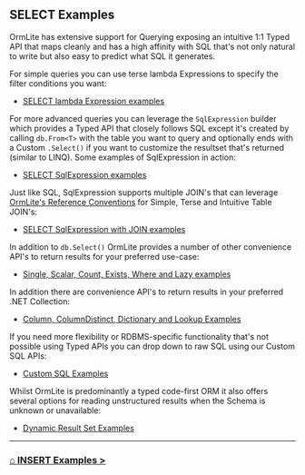 ## SELECT Examples

OrmLite has extensive support for Querying exposing an intuitive 1:1 Typed API that maps cleanly and has a high affinity 
with SQL that's not only natural to write but also easy to predict what SQL it generates. 

For simple queries you can use terse lambda Expressions to specify the filter conditions you want:

 - [SELECT lambda Expression examples](#doc=select-examples.md&gist=43a09ba142f24ab2ec878284c8b942ca)

For more advanced queries you can leverage the `SqlExpression` builder which provides a Typed API that closely follows 
SQL except it's created by calling `db.From<T>` with the table you want to query and optionally ends with a 
Custom `.Select()` if you want to customize the resultset that's returned (similar to LINQ). Some examples of 
SqlExpression in action:

 - [SELECT SqlExpression examples](#doc=select-examples.md&gist=6c5bcce2ea5574f88378d1beb089a2ba)

Just like SQL, SqlExpression supports multiple JOIN's that can leverage 
<a href="https://github.com/ServiceStack/ServiceStack.OrmLite#typed-sqlexpression-support-for-joins" target="_top">OrmLite's Reference Conventions</a>
for Simple, Terse and Intuitive Table JOIN's:

 - [SELECT SqlExpression with JOIN examples](#doc=select-examples.md&gist=c7abdceb53fef604ca4d4bc78ae65912)

In addition to `db.Select()` OrmLite provides a number of other convenience API's to return results for your
preferred use-case:

 - [Single, Scalar, Count, Exists, Where and Lazy examples](#doc=select-examples.md&gist=ff9f813bc40ac15d27b5aee405d848ef)

In addition there are convenience API's to return results in your preferred .NET Collection:

 - [Column, ColumnDistinct, Dictionary and Lookup Examples](#doc=select-examples.md&gist=327fc4c5733cbb875f2c7edf87b1dbec)

If you need more flexibility or RDBMS-specific functionality that's not possible using Typed APIs you can 
drop down to raw SQL using our Custom SQL APIs:

 - [Custom SQL Examples](#doc=select-examples.md&gist=bcf01823bcf03b111b00f6a9a4bf0723)

Whilst OrmLite is predominantly a typed code-first ORM it also offers several options for reading 
unstructured results when the Schema is unknown or unavailable:

 - [Dynamic Result Set Examples](#doc=select-examples.md&gist=cd29bd6b9914c0f8a8541881ea4cbb2e)

---

### [ ⌂ ](#doc=index.md) [INSERT Examples >](#doc=insert-examples.md&gist=f9d55e68175169a5568ecef22d14921d)

